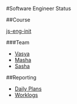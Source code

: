 #Software Engineer Status

##Course

[js-eng-init](https://github.com/brotherhood-of-javascript/js-eng-status)

###Team

* [Vasya](vvv)
* [Masha](mmm)
* [Sasha](sss)

##Reporting

* [Daily Plans](report/daily-plans.md)
* [Worklogs](report/worklogs.md)

